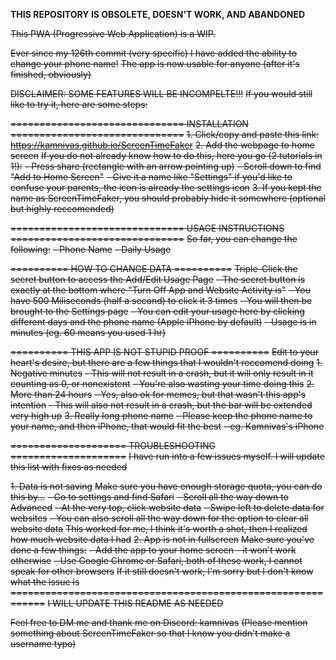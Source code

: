 **THIS REPOSITORY IS OBSOLETE, DOESN'T WORK, AND ABANDONED**

~~This PWA (Progressive Web Application) is a WIP.~~

~~Ever since my 126th commit (very specific) I have added the ability to change your phone name!~~
~~The app is now usable for anyone (after it's finished, obviously)~~

~~DISCLAIMER: SOME FEATURES WILL BE INCOMPELTE!!!~~
~~If you would still like to try it, here are some steps:~~

~~============================== INSTALLATION ==============================~~
~~1. Click/copy and paste this link: https://kamnivas.github.io/ScreenTimeFaker~~
~~2. Add the webpage to home screen~~
    ~~If you do not already know how to do this, here you go (2 tutorials in 1!):~~
    ~~- Press share (rectangle with an arrow pointing up)~~
    ~~- Scroll down to find "Add to Home Screen"~~
    ~~- Give it a name like "Settings" if you'd like to confuse your parents, the icon is already the settings icon~~
~~3. If you kept the name as ScreenTimeFaker, you should probably hide it somewhere (optional but highly reccomended)~~

~~============================== USAGE INSTRUCTIONS ==============================~~
~~So far, you can change the following:~~
~~- Phone Name~~
~~- Daily Usage~~

~~========== HOW TO CHANGE DATA ==========~~
~~Triple-Click the secret button to access the Add/Edit Usage Page~~
~~- The secret button is exactly at the bottom where "Turn Off App and Website Activity is"~~
~~- You have 500 Miliseconds (half a second) to click it 3 times~~
~~- You will then be brought to the Settings page~~
~~- You can edit your usage here by clicking different days and the phone name (Apple iPhone by default)~~
~~- Usage is in minutes (eg. 60 means you used 1 hr)~~

~~========== THIS APP IS NOT STUPID PROOF ==========~~
~~Edit to your heart's desire, but there are a few things that I wouldn't reccomend doing~~
~~1. Negative minutes~~
    ~~- This will not result in a crash, but it will only result in it counting as 0, or nonexistent~~
    ~~- You're also wasting your time doing this~~
~~2. More than 24 hours~~
    ~~- Yes, also ok for memes, but that wasn't this app's intention~~
    ~~- This will also not result in a crash, but the bar will be extended very high up~~
~~3. Really long phone name~~
    ~~- Please keep the phone name to your name, and then iPhone, that would fit the best~~
    ~~- eg. Kamnivas's iPhone~~

~~==================== TROUBLESHOOTING ====================~~
~~I have run into a few issues myself. I will update this list with fixes as needed~~

~~1. Data is not saving~~
    ~~Make sure you have enough storage quota, you can do this by...~~
    ~~- Go to settings and find Safari~~
    ~~- Scroll all the way down to Advanced~~
    ~~- At the very top, click website data~~
    ~~- Swipe left to delete data for websites~~
    ~~- You can also scroll all the way down for the option to clear all website data~~
    ~~This worked for me, I think it's worth a shot, then I realized how much website data I had~~
~~2. App is not in fullscreen~~
    ~~Make sure you've done a few things:~~
    ~~- Add the app to your home screen - it won't work otherwise~~
    ~~- Use Google Chrome or Safari, both of these work, I cannot speak for other browsers~~
    ~~If it still doesn't work, I'm sorry but I don't know what the issue is~~
~~============================================================~~
~~I WILL UPDATE THIS README AS NEEDED~~

~~Feel free to DM me and thank me on Discord: kamnivas~~
~~(Please mention something about ScreenTimeFaker so that I know you didn't make a username typo)~~
